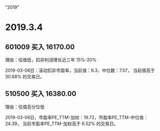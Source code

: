 "2019" 

# 2019.3.4 

## 601009 买入 16170.00   

理由：估值低，扣非利润增长近三年 15%-20% 

2019-03-06日：滚动扣非市盈率，当前值：6.3，中位数：7.57， 当前值高于 30.68% 的交易日。

## 510500 买入 16380.00 

理由：估值百分位低 

2019-03-06日，市盈率PE_TTM-加权：19.72，市盈率PE_TTM-中位值：24.39， 当前市盈率PE_TTM-加权高于 6.52% 的交易日。


